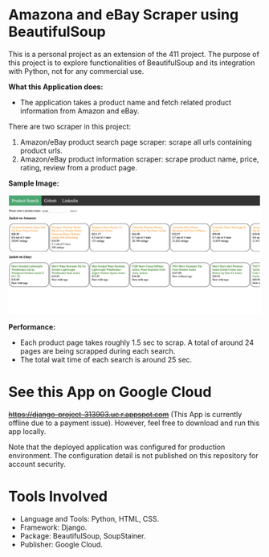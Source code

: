 # Amazona and eBay Scraper using BeautifulSoup
This is a personal project as an extension of the 411 project. 
The purpose of this project is to explore functionalities of BeautifulSoup and its integration with Python, not for any commercial use. 

**What this Application does:**
- The application takes a product name and fetch related product information from Amazon and eBay. 

There are two scraper in this project: 
1. Amazon/eBay product search page scraper: scrape all urls containing product urls. 
2. Amazon/eBay product information scraper: scrape product name, price, rating, review from a product page. 

**Sample Image:**

![GitHub Logo](/images/demo.png)

**Performance:**
- Each product page takes roughly 1.5 sec to scrap. A total of around 24 pages are being scrapped during each search. 
- The total wait time of each search is around 25 sec. 

# See this App on Google Cloud 
~~https://django-project-313903.uc.r.appspot.com~~ (This App is currently offline due to a payment issue). However, feel free to download and run this app locally. 

Note that the deployed application was configured for production environment. The configuration detail is not published on this repository for account security. 

# Tools Involved

- Language and Tools: Python, HTML, CSS.  
- Framework: Django. 
- Package: BeautifulSoup, SoupStainer. 
- Publisher: Google Cloud. 
